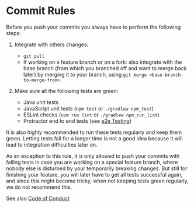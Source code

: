 # Commit Rules

Before you push your commits you always have to perform the following steps:

1. Integrate with others changes: 

     * `git pull`
     * If working on a feature branch or on a fork: also integrate with the base branch (from which you branched off and want to merge back later) by merging it to your branch, using `git merge <base-branch-to-merge-from>`

3. Make sure all the following tests are green:

   * Java unit tests
   * JavaScript unit tests (`npm test` or `./gradlew npm_test`)
   * ESLint checks (`npm run lint` or `./gradlew npm_run_lint`)
   * Protractor end to end tests (see [e2e Testing](Developer-Guide.md#run-e2e-tests))

It is also highly recommended to run these tests regularly and keep them green. Letting tests fail for a longer time is not a good idea because it will lead to integration difficulties later on.

As an exception to this rule, it is only allowed to push your commits with failing tests in case you are working on a special feature branch, where nobody else is disturbed by your temporarily breaking changes. But still for finishing your feature, you will later have to get all tests successful again, and since this might become tricky, when not keeping tests green regularly, we do not recommend this.

See also [Code of Conduct](Code-of-Conduct.md)
